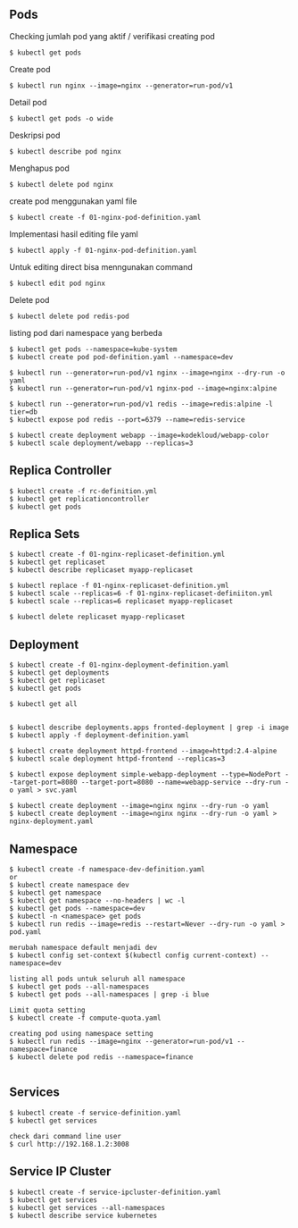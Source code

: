 ## Pods
Checking jumlah pod yang aktif / verifikasi creating pod
```ssh
$ kubectl get pods
```

Create pod
```ssh
$ kubectl run nginx --image=nginx --generator=run-pod/v1
```

Detail pod
```ssh
$ kubectl get pods -o wide
```

Deskripsi pod
```ssh
$ kubectl describe pod nginx
```

Menghapus pod
```ssh
$ kubectl delete pod nginx
```

create pod menggunakan yaml file
```ssh
$ kubectl create -f 01-nginx-pod-definition.yaml
```

Implementasi hasil editing file yaml
```ssh
$ kubectl apply -f 01-nginx-pod-definition.yaml
```

Untuk editing direct bisa menngunakan command
```ssh
$ kubectl edit pod nginx
```

Delete pod
```ssh
$ kubectl delete pod redis-pod
```

listing pod dari namespace yang berbeda
```ssh
$ kubectl get pods --namespace=kube-system
$ kubectl create pod pod-definition.yaml --namespace=dev
```

```ssh
$ kubectl run --generator=run-pod/v1 nginx --image=nginx --dry-run -o yaml
$ kubectl run --generator=run-pod/v1 nginx-pod --image=nginx:alpine

$ kubectl run --generator=run-pod/v1 redis --image=redis:alpine -l tier=db
$ kubectl expose pod redis --port=6379 --name=redis-service

$ kubectl create deployment webapp --image=kodekloud/webapp-color
$ kubectl scale deployment/webapp --replicas=3
```


## Replica Controller
```ssh
$ kubectl create -f rc-definition.yml
$ kubectl get replicationcontroller
$ kubectl get pods

```

## Replica Sets
```ssh
$ kubectl create -f 01-nginx-replicaset-definition.yml
$ kubectl get replicaset
$ kubectl describe replicaset myapp-replicaset

$ kubectl replace -f 01-nginx-replicaset-definition.yml
$ kubectl scale --replicas=6 -f 01-nginx-replicaset-definiiton.yml
$ kubectl scale --replicas=6 replicaset myapp-replicaset

$ kubectl delete replicaset myapp-replicaset
```

## Deployment
```ssh
$ kubectl create -f 01-nginx-deployment-definition.yaml
$ kubectl get deployments
$ kubectl get replicaset
$ kubectl get pods

$ kubectl get all


$ kubectl describe deployments.apps fronted-deployment | grep -i image
$ kubectl apply -f deployment-definition.yaml

$ kubectl create deployment httpd-frontend --image=httpd:2.4-alpine
$ kubectl scale deployment httpd-frontend --replicas=3

$ kubectl expose deployment simple-webapp-deployment --type=NodePort --target-port=8080 --target-port=8080 --name=webapp-service --dry-run -o yaml > svc.yaml

$ kubectl create deployment --image=nginx nginx --dry-run -o yaml
$ kubectl create deployment --image=nginx nginx --dry-run -o yaml > nginx-deployment.yaml
```

## Namespace
```ssh
$ kubectl create -f namespace-dev-definition.yaml
or
$ kubectl create namespace dev
$ kubectl get namespace
$ kubectl get namespace --no-headers | wc -l
$ kubectl get pods --namespace=dev
$ kubectl -n <namespace> get pods
$ kubectl run redis --image=redis --restart=Never --dry-run -o yaml > pod.yaml

merubah namespace default menjadi dev
$ kubectl config set-context $(kubectl config current-context) --namespace=dev

listing all pods untuk seluruh all namespace
$ kubectl get pods --all-namespaces
$ kubectl get pods --all-namespaces | grep -i blue

Limit quota setting
$ kubectl create -f compute-quota.yaml 

creating pod using namespace setting
$ kubectl run redis --image=nginx --generator=run-pod/v1 --namespace=finance
$ kubectl delete pod redis --namespace=finance


```

## Services
```ssh
$ kubectl create -f service-definition.yaml
$ kubectl get services

check dari command line user 
$ curl http://192.168.1.2:3008
```

## Service IP Cluster
```ssh
$ kubectl create -f service-ipcluster-definition.yaml
$ kubectl get services
$ kubectl get services --all-namespaces
$ kubectl describe service kubernetes
```
